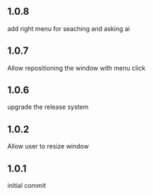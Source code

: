 ## 1.0.8
add right menu for seaching and asking ai

## 1.0.7
Allow repositioning the window with menu click

## 1.0.6
upgrade the release system

## 1.0.2
Allow user to resize window

## 1.0.1
initial commit